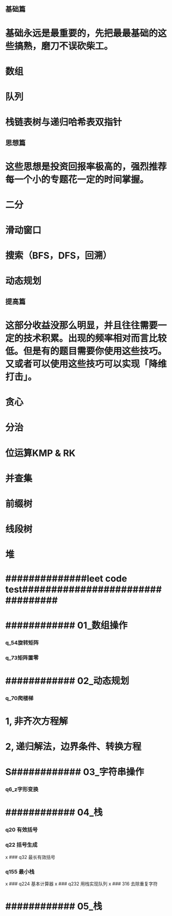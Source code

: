 ## 基础篇 
# 基础永远是最重要的，先把最最基础的这些搞熟，磨刀不误砍柴工。
# 数组
# 队列
# 栈链表树与递归哈希表双指针
## 思想篇 
# 这些思想是投资回报率极高的，强烈推荐每一个小的专题花一定的时间掌握。
# 二分
# 滑动窗口
# 搜索（BFS，DFS，回溯）
# 动态规划
## 提高篇
# 这部分收益没那么明显，并且往往需要一定的技术积累。出现的频率相对而言比较低。但是有的题目需要你使用这些技巧。又或者可以使用这些技巧可以实现「降维打击」。
# 贪心
# 分治
# 位运算KMP & RK
# 并查集
# 前缀树
# 线段树
# 堆


# ##############leet code test#################################
# #############################################################
# ############ 01_数组操作
### q_54旋转矩阵
### q_73矩阵置零
# ############ 02_动态规划
### q_70爬楼梯
# 1, 非齐次方程解
# 2, 递归解法，边界条件、转换方程
# S############ 03_字符串操作
### q6_z字形变换


# ############ 04_栈
### q20 有效括号
### q22 括号生成
x ### q32 最长有效括号 
### q155 最小栈
x ### q224 基本计算器
x ### q232 用栈实现队列
x ### 316 去除重复字符

# ############ 05_栈
